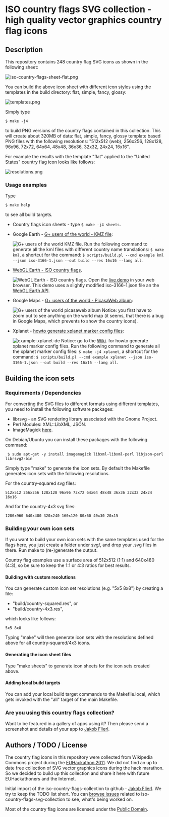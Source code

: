 # ISO country flags SVG collection - high quality vector graphics country flag icons

## Description
This repository contains 248 country flag SVG icons as shown in the following sheet:

![iso-country-flags-sheet-flat.png](https://raw.github.com/koppi/iso-country-flags-svg-collection/master/examples/iso-country-flags-sheet-flat.png "ISO country flags svg collection")

You can build the above icon sheet with different icon styles using the templates in the build directory: flat, simple, fancy, glossy:

![templates.png](https://raw.github.com/koppi/iso-country-flags-svg-collection/master/examples/templates.png "Country flag icons templates")

Simply type

```
$ make -j4
```

to build PNG versions of the country flags contained in this collection. This will create about 320MB of data: flat, simple, fancy, glossy template based PNG files with the following resolutions: "512x512 (web), 256x256, 128x128, 96x96, 72x72, 64x64, 48x48, 36x36, 32x32, 24x24, 16x16".

For example the results with the template "flat" applied to the "United States" country flag icon looks like follows:

![resolutions.png](https://raw.github.com/koppi/iso-country-flags-svg-collection/master/examples/resolutions.png "Country flag icon resoultions")
 
### Usage examples

Type

```
$ make help
```

to see all build targets.

* Country flags icon sheets - type ```$ make -j4 sheets```.

* Google Earth - [G+ users of the world - KMZ file](http://goo.gl/YJjv3):

  ![G+ users of the world KMZ file](https://raw.github.com/koppi/iso-country-flags-svg-collection/master/examples/example-google-earth.png). Run the following command to generate all the kml files with different country name translations: ```$ make kml```, a shortcut for the command: ```$ scripts/build.pl --cmd example kml --json iso-3166-1.json --out build --res 16x16 --lang all```.

* [WebGL Earth - ISO country flags](http://tinyurl.com/webgl-earth-iso-country-flags).

  ![WebGL Earth - ISO country flags](https://raw.github.com/koppi/iso-country-flags-svg-collection/master/examples/example-webgl-earth.png). Open the [live demo](http://tinyurl.com/webgl-earth-iso-country-flags) in your web browser. This demo uses a slightly modified iso-3166-1.json file an the [WebGL Earth API](http://www.webglearth.org/).

* Google Maps - [G+ users of the world - PicasaWeb album](http://goo.gl/mHyJb):

  ![G+ users of the world picasaweb album](https://raw.github.com/koppi/iso-country-flags-svg-collection/master/examples/example-google-maps.png) Notice: you first have to zoom out to see anything on the world map (it seems, that there is a bug in Google Maps, which prevents to show the country icons).

* Xplanet - [howto generate xplanet marker config files](https://github.com/koppi/iso-country-flags-svg-collection/wiki/example-xplanet):

  ![example-xplanet-de](https://raw.github.com/koppi/iso-country-flags-svg-collection/master/examples/example-xplanet-de.png) Notice: go to the [Wiki](https://github.com/koppi/iso-country-flags-svg-collection/wiki/example-xplanet). for howto generate xplanet marker config files. Run the following command to generate all the xplanet marker config files: ```$ make -j4 xplanet```, a shortcut for the command: ```$ scripts/build.pl --cmd example xplanet --json iso-3166-1.json --out build --res 16x16 --lang all```.

## Building the icon sets

### Requirements / Dependencies

For converting the SVG files to different formats using different templates, you need to install the following software packages:

* librsvg - an SVG rendering library associated with the Gnome Project.
* Perl Modules: XML::LibXML, JSON.
* ImageMagick [here](http://www.imagemagick.org/).

On Debian/Ubuntu you can install these packages with the following command:

```
 $ sudo apt-get -y install imagemagick libxml-libxml-perl libjson-perl librsvg2-bin
```

Simply type "make" to generate the icon sets. By default the Makefile generates icon sets with the following resolutions.

For the country-squared svg files:

```
512x512 256x256 128x128 96x96 72x72 64x64 48x48 36x36 32x32 24x24 16x16
```

And for the country-4x3 svg files:

```
1280x960 640x480 320x240 160x120 80x60 40x30 20x15
```

### Building your own icon sets

If you want to build your own icon sets with the same templates used for the flags here, you just create a folder under [svg/](https://github.com/koppi/iso-country-flags-svg-collection/tree/master/svg), and drop your .svg files in there. Run make to (re-)generate the output.

Country flag examples use a surface area of 512x512 (1:1) and 640x480 (4:3), so be sure to keep the 1:1 or 4:3 ratios for best results.

#### Building with custom resolutions

You can generate custom icon set resolutions (e.g. "5x5 8x8") by creating a file:

 * "build/country-squared.res", or
 * "build/country-4x3.res",
 
which looks like follows:

```
5x5 8x8
```

Typing "make" will then generate icon sets with the resolutions defined above for all country-squared/4x3 icons.

#### Generating the icon sheet files

Type "make sheets" to generate icon sheets for the icon sets created above.

#### Adding local build targets

You can add your local build target commands to the Makefile.local, which gets invoked with the "all" target of the main Makefile.

### Are you using this country flags collection?

Want to be featured in a gallery of apps using it? Then please send a screenshot and details of your app to [Jakob Flierl](https://github.com/koppi).

## Authors / TODO / License

The country flag icons in this repository were collected from Wikipedia Commons project during the [EUHackathon 2011](http://www.euhackathon.eu/). We did not find an up to date free collection of SVG vector graphics icons during the hack marathon. So we decided to build up this collection and share it here with future EUHackathoners and the Internet.

Initial import of the iso-country-flags-collection to github - [Jakob Flierl](https://github.com/koppi). We try to keep the TODO list short. You can [browse issues](https://github.com/koppi/iso-country-flags-svg-collection/issues) related to iso-country-flags-svg-collection to see, what's being worked on.

Most of the country flag icons are licensed under the [Public Domain](http://en.wikipedia.org/wiki/Public_domain).
